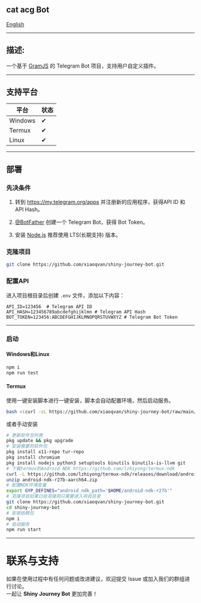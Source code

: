 **cat acg Bot**
---

[English](../README.md)


---

## 描述:

一个基于 [GramJS](https://github.com/gram-js/gramjs) 的 Telegram Bot 项目，支持用户自定义插件。
***
## 支持平台

| 平台       | 状态 |
|----------|----|
| Windows  | ✔  |
| Termux  | ✔  |
| Linux   | ✔  |

---

## 部署

### 先决条件

1. 转到 https://my.telegram.org/apps 并注册新的应用程序，获得API ID 和 API Hash。

2. [@BotFather](https://t.me/BotFather) 创建一个 Telegram Bot，获得 Bot Token。

3. 安装 [Node.js](https://nodejs.org/) 推荐使用 LTS(长期支持) 版本。

### 克隆项目

```bash
git clone https://github.com/xiaoqvan/shiny-journey-bot.git
```

### 配置API


进入项目根目录后创建 `.env` 文件，添加以下内容：

```dotenv
API_ID=123456  # Telegram API ID
API_HASH=123456789abcdefghijklmn # Telegram API Hash
BOT_TOKEN=123456:ABCDEFGHIJKLMNOPQRSTUVWXYZ # Telegram Bot Token
```

---

### 启动

#### Windows和Linux
   ```bash
   npm i
   npm run test
   ```

#### **Termux**
使用一键安装脚本进行一键安装，脚本会自动配置环境，然后启动服务。
```bash
bash <(curl -sL https://github.com/xiaoqvan/shiny-journey-bot/raw/main/scripts/termux.sh)
```
或者手动安装
```bash
# 更新软件包列表
pkg update && pkg upgrade
# 安装需要的软件包
pkg install x11-repo tur-repo
pkg install chromium
pkg install nodejs python3 setuptools binutils binutils-is-llvm git
# 下载termux的Android NDK https://github.com/lzhiyong/termux-ndk
curl -L https://github.com/lzhiyong/termux-ndk/releases/download/android-ndk/android-ndk-r27b-aarch64.zip
unzip android-ndk-r27b-aarch64.zip
# 配置NDK环境变量
export GYP_DEFINES="android_ndk_path='$HOME/android-ndk-r27b'"
# 克隆项目如果已经克隆则只需要进入项目目录
git clone https://github.com/xiaoqvan/shiny-journey-bot.git
cd shiny-journey-bot
# 安装依赖包
npm i
# 启动服务
npm run start
```
---

# 联系与支持

如果在使用过程中有任何问题或改进建议，欢迎提交 Issue 或加入我们的群组进行讨论。  
一起让 **Shiny Journey Bot** 更加完善！
